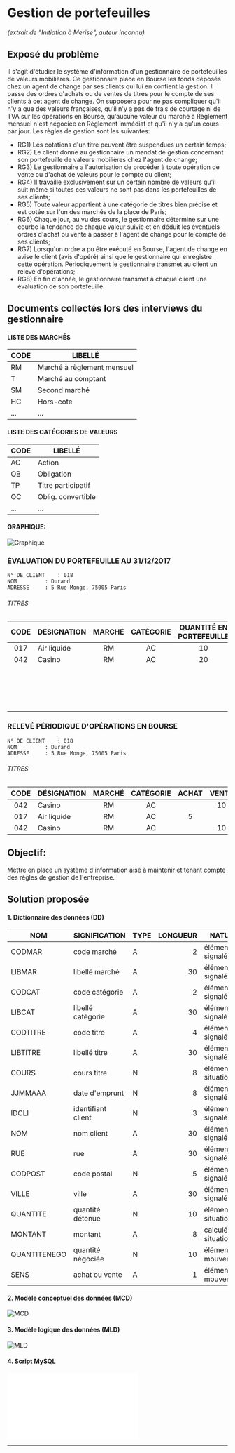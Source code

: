 ﻿# Gestion de portefeuilles  
_(extrait de "Initiation à Merise", auteur inconnu)_


## **Exposé du problème**
 
Il s'agit d'étudier le système d'information d'un gestionnaire de portefeuilles de valeurs mobilières. Ce gestionnaire place en Bourse les fonds déposés chez un agent de change par ses clients qui lui en confient la gestion. Il passe des ordres d'achats ou de ventes de titres pour le compte de ses clients à cet agent de change.
On supposera pour ne pas compliquer qu'il n'y a que des valeurs françaises, qu'il n'y a pas de frais de courtage ni de TVA sur les opérations en Bourse, qu'aucune valeur du marché à Règlement mensuel n'est négociée en Règlement immédiat et qu'il n'y a qu'un cours par jour. Les règles de gestion sont les suivantes:

* RG1) Les cotations d'un titre peuvent être suspendues un certain temps;
* RG2) Le client donne au gestionnaire un mandat de gestion concernant son portefeuille de valeurs mobilières chez l'agent de change;
* RG3) Le gestionnaire a l'autorisation de procéder à toute opération de vente ou d'achat de valeurs pour le compte du client;
* RG4) Il travaille exclusivement sur un certain nombre de valeurs qu'il suit même si toutes ces valeurs ne sont pas dans les portefeuilles de ses clients;
* RG5) Toute valeur appartient à une catégorie de titres bien précise et est cotée sur l'un des marchés de la place de Paris;
* RG6) Chaque jour, au vu des cours, le gestionnaire détermine sur une courbe la tendance de chaque valeur suivie et en déduit les éventuels ordres d'achat ou vente à passer à l'agent de change pour le compte de ses clients;
* RG7) Lorsqu'un ordre a pu être exécuté en Bourse, l'agent de change en avise le client (avis d'opéré) ainsi que le gestionnaire qui enregistre cette opération. Périodiquement le gestionnaire transmet au client un relevé d'opérations;
* RG8) En fin d'année, le gestionnaire transmet à chaque client une évaluation de son portefeuille.



## Documents collectés lors des interviews du gestionnaire

#### LISTE DES MARCHÉS

CODE | LIBELLÉ
--- | ---
RM | Marché à règlement mensuel
T | Marché au comptant
SM | Second marché
HC | Hors-cote
... | ...   


#### LISTE DES CATÉGORIES DE VALEURS

CODE | LIBELLÉ
--- | ---
AC | Action
OB | Obligation
TP | Titre participatif
OC | Oblig. convertible
... | ...   


#### GRAPHIQUE:

![Graphique](/images/graphique.png)



### ÉVALUATION DU PORTEFEUILLE AU 31/12/2017
```
N° DE CLIENT	: 018
NOM 		: Durand
ADRESSE		: 5 Rue Monge, 75005 Paris
```

###### TITRES

| 	CODE	 | 	DÉSIGNATION	 | 	MARCHÉ	 | 	CATÉGORIE	 | QUANTITÉ EN PORTEFEUILLE | COURS | MONTANT | 
| 	 :---: 	 | 	   --- 	     | 	 :---: 	 | 	 :---: 	 | 	             :---: 	    |  ---: |  ---:   | 
| 	017	 | 	Air liquide	 | 	RM	 | 	AC	 | 	10	 | 	630	 | 	6300	 | 
| 	042	 | 	Casino	 | 	RM	 | 	AC	 | 	20	 | 	1000	 | 	20000	 | 
| 		 | 		 | 		 | 		 | 		 | 		 | 		 | 
| 		 | 		 | 		 | 		 | 		 | 	**TOTAL PORTEFEUILLE**	 | 	26300	 | 
| 		 | 		 | 		 | 		 | 		 | 	**LIQUIDITÉS**	 | 	4000,12	 | 
| 		 | 		 | 		 | 		 | 		 | 	**TOTAL**	 | 	30300,12	 | 




### RELEVÉ PÉRIODIQUE D'OPÉRATIONS EN BOURSE
```
N° DE CLIENT	: 018
NOM 		: Durand
ADRESSE		: 5 Rue Monge, 75005 Paris
```

###### TITRES

| 	CODE	 | 	DÉSIGNATION	 | 	MARCHÉ	 | 	CATÉGORIE	 | ACHAT | VENTE | DATE | COURS | MONTANT | 
| 	 :---: 	 | 	 :--- 	     | 	 :---: 	 | 	 :---: 	 | :---: | :---: | :---:| ---:  |  ---:   | 
| 	042	 | 	Casino	 | 	RM	 | 	AC	 | 			 | 	10		 | 	02/01/2017	 | 	1100	 | 	11000	 | 
| 	017	 | 	Air liquide	  |	RM	 | 	AC	 | 	5		 | 		 | 	03/01/2017	 | 	650	 | 	3250	 | 
| 	042	 | 	Casino	 | 	RM	 | 	AC	 | 			 | 	10		 | 	03/01/2017	 | 	1150	 | 	11500	 | 






## **Objectif:**
Mettre en place un système d'information aisé à maintenir et tenant compte des règles de gestion de l'entreprise.

## **Solution proposée**



#### 1. Dictionnaire des données (DD)

NOM	 | 	SIGNIFICATION	 | 	TYPE 	 | 	LONGUEUR	 | 	NATURE	 | 	INTÉGRITÉ
---	 | 	---	 | 	---	 | 	---:	 | 	---	 | 	---	 
CODMAR	 | 	code marché	    | 	A	 | 	2	 | 	élémentaire   signalétique 	 | 	
LIBMAR	 | 	libellé marché  | 	A	 | 	30	 | 	élémentaire   signalétique	 | 	
CODCAT	 | 	code catégorie  | 	A	 | 	2	 | 	élémentaire   signalétique	 | 	
LIBCAT	 |libellé catégorie | 	A	 | 	30	 | 	élémentaire   signalétique	 | 	
CODTITRE | 	code titre      | 	A	 | 	4	 | 	élémentaire   signalétique	 | 
LIBTITRE | 	libellé titre   | 	A	 | 	30	 | 	élémentaire   signalétique	 | 	 
COURS	 | 	cours titre     | 	N	 | 	8	 | 	élémentaire   situation      | 	
JJMMAAA	 | 	date d'emprunt	| 	N	 | 	8	 | 	élémentaire   signalétique	 | 	date plausible
IDCLI	 |identifiant client| 	N	 | 	3	 | 	élémentaire   signalétique	 | 	
NOM	     | 	nom client	    | 	A	 | 	30	 | 	élémentaire   signalétique	 | 	
RUE	     | 	rue 	        | 	A	 | 	30	 | 	élémentaire   signalétique	 | 	
CODPOST	 | 	code postal	    | 	N	 | 	5	 | 	élémentaire	  signalétique   | 	
VILLE	 | 	ville           | 	A	 | 	30	 | 	élémentaire   signalétique	 | 	entier
QUANTITE | quantité détenue | 	N	 | 	10	 | 	élémentaire   situation	     | 	QUANTITE * COURS
MONTANT	 | 	montant         | 	A	 | 	8	 | 	calculé       situation 	 | 	
QUANTITENEGO|quantité négociée| N	 | 	10   | 	élémentaire   mouvement	     | 	entier
SENS	 | 	achat ou vente  | 	A	 | 	1	 | 	élémentaire   mouvement 	 | 	A ou V 




#### 2. Modèle conceptuel des données (MCD)
![MCD](/images/MCD.jpg)



#### 3. Modèle logique des données (MLD)
![MLD](/images/MLD.jpg)



#### 4. Script MySQL
![Cliquer ici pour afficher le script MySQL.](/scripts/script.sql)

---
